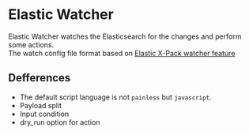 # Elastic Watcher

Elastic Watcher watches the Elasticsearch for the changes and perform some actions.  
The watch config file format based on [Elastic X-Pack watcher feature](https://www.elastic.co/guide/en/x-pack/current/xpack-alerting.html)

## Defferences

- The default script language is not `painless` but `javascript`.
- Payload split
- Input condition
- dry_run option for action